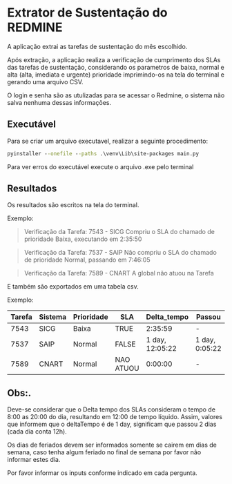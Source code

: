 # Extrator de Sustentação do REDMINE

A aplicação extrai as tarefas de sustentação do mês escolhido.

Após extração, a aplicação realiza a verificação de cumprimento dos SLAs das tarefas de sustentação, considerando os parametros de baixa, normal e alta (alta, imediata e urgente) prioridade imprimindo-os na tela do terminal e gerando uma arquivo CSV.

O login e senha são as utulizadas para se acessar o Redmine, o sistema não salva nenhuma dessas informações.

## Executável

Para se criar um arquivo executavel, realizar a seguinte procedimento:
```cmd
pyinstaller --onefile --paths .\venv\Lib\site-packages main.py
```
Para ver erros do executável execute o arquivo .exe pelo terminal

## Resultados

Os resultados são escritos na tela do terminal.

Exemplo:

> Verificação da Tarefa:  7543 - SICG
> Compriu o SLA do chamado de prioridade Baixa, executando em 2:35:50

> Verificação da Tarefa:  7537 - SAIP
> Não compriu o SLA do chamado de prioridade Normal, passando em 7:46:05

> Verificação da Tarefa:  7589 - CNART
> A global não atuou na Tarefa

E também são exportados em uma tabela csv.

Exemplo:

|Tarefa|Sistema|Prioridade|SLA|Delta_tempo|Passou|Feriado|
|------|-------|----------|---|-----------|------|-------|
| 7543 | SICG | Baixa | TRUE | 2:35:59 | - | FALSO |
| 7537 | SAIP | Normal | FALSE | 1 day, 12:05:22 | 1 day, 0:05:22 | FALSO |
| 7589 | CNART | Normal | NAO ATUOU | 0:00:00 | - | FALSO |

## Obs:.

Deve-se considerar que o Delta tempo dos SLAs consideram o tempo de 8:00 as 20:00 do dia, resultando em 12:00 de tempo líquido. Assim, valores que informem que o deltaTempo é de 1 day, significam que passou 2 dias (cada dia conta 12h).

Os dias de feriados devem ser informados somente se cairem em dias de semana, caso tenha algum feriado no final de semana por favor não informar estes dia.

Por favor informar os inputs conforme indicado em cada pergunta.

